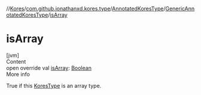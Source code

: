 //[Kores](../../../index.md)/[com.github.jonathanxd.kores.type](../../index.md)/[AnnotatedKoresType](../index.md)/[GenericAnnotatedKoresType](index.md)/[isArray](is-array.md)



# isArray  
[jvm]  
Content  
open override val [isArray](is-array.md): [Boolean](https://kotlinlang.org/api/latest/jvm/stdlib/kotlin/-boolean/index.html)  
More info  


True if this [KoresType](../../-kores-type/index.md) is an array type.

  




